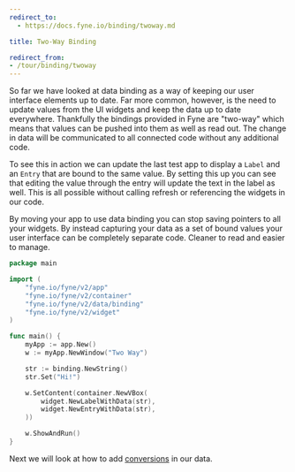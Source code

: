 ```yaml
---
redirect_to:
  - https://docs.fyne.io/binding/twoway.md

title: Two-Way Binding

redirect_from:
- /tour/binding/twoway
---
```

So far we have looked at data binding as a way of keeping
our user interface elements up to date. Far more common,
however, is the need to update values from the UI
widgets and keep the data up to date everywhere.
Thankfully the bindings provided in Fyne are "two-way"
which means that values can be pushed into them as well
as read out. The change in data will be communicated to
all connected code without any additional code.

To see this in action we can update the last test app
to display a `Label` and an `Entry` that are bound to
the same value. By setting this up you can see that
editing the value through the entry will update the
text in the label as well. This is all possible without
calling refresh or referencing the widgets in our code.

By moving your app to use data binding you can stop
saving pointers to all your widgets. By instead 
capturing your data as a set of bound values your
user interface can be completely separate code.
Cleaner to read and easier to manage.

```go
package main

import (
	"fyne.io/fyne/v2/app"
	"fyne.io/fyne/v2/container"
	"fyne.io/fyne/v2/data/binding"
	"fyne.io/fyne/v2/widget"
)

func main() {
	myApp := app.New()
	w := myApp.NewWindow("Two Way")

	str := binding.NewString()
	str.Set("Hi!")

	w.SetContent(container.NewVBox(
		widget.NewLabelWithData(str),
		widget.NewEntryWithData(str),
	))

	w.ShowAndRun()
}
```

Next we will look at how to add [conversions](/binding/conversion) in our data.
